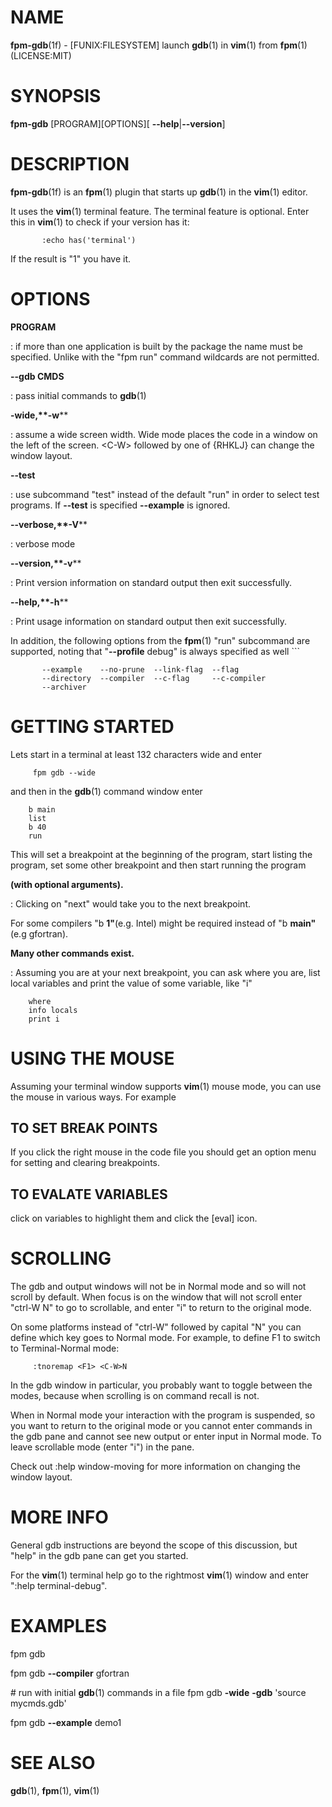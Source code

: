 NAME
====

**fpm-gdb**(1f) - \[FUNIX:FILESYSTEM\] launch **gdb**(1) in **vim**(1)
from **fpm**(1) (LICENSE:MIT)

SYNOPSIS
========

**fpm-gdb** \[PROGRAM\]\[OPTIONS\]\[ **--help**\|**--version**\]

DESCRIPTION
===========

**fpm-gdb**(1f) is an **fpm**(1) plugin that starts up **gdb**(1) in the
**vim**(1) editor.

It uses the **vim**(1) terminal feature. The terminal feature is
optional. Enter this in **vim**(1) to check if your version has it:

           :echo has('terminal')

If the result is "1" you have it.

OPTIONS
=======

**PROGRAM**

:   if more than one application is built by the package the name must
    be specified. Unlike with the "fpm run" command wildcards are not
    permitted.

****--gdb** CMDS**

:   pass initial commands to **gdb**(1)

****-wide**,**-w****

:   assume a wide screen width. Wide mode places the code in a window on
    the left of the screen. \<C-W\> followed by one of {RHKLJ} can
    change the window layout.

****--test****

:   use subcommand "test" instead of the default "run" in order to
    select test programs. If **--test** is specified **--example** is
    ignored.

****--verbose**,**-V****

:   verbose mode

****--version**,**-v****

:   Print version information on standard output then exit successfully.

****--help**,**-h****

:   Print usage information on standard output then exit successfully.

In addition, the following options from the **fpm**(1) "run" subcommand
are supported, noting that "**--profile** debug" is always specified as
well \`\`\`

           --example    --no-prune  --link-flag  --flag
           --directory  --compiler  --c-flag     --c-compiler
           --archiver

GETTING STARTED
===============

Lets start in a terminal at least 132 characters wide and enter

         fpm gdb --wide

and then in the **gdb**(1) command window enter

        b main
        list
        b 40
        run

This will set a breakpoint at the beginning of the program, start
listing the program, set some other breakpoint and then start running
the program

**(with optional arguments).**

:   Clicking on "next" would take you to the next breakpoint.

For some compilers "b **1"**(e.g. Intel) might be required instead of "b
**main"**(e.g gfortran).

**Many other commands exist.**

:   Assuming you are at your next breakpoint, you can ask where you are,
    list local variables and print the value of some variable, like "i"

<!-- -->

        where
        info locals
        print i

USING THE MOUSE
===============

Assuming your terminal window supports **vim**(1) mouse mode, you can
use the mouse in various ways. For example

TO SET BREAK POINTS
-------------------

If you click the right mouse in the code file you should get an option
menu for setting and clearing breakpoints.

TO EVALATE VARIABLES
--------------------

click on variables to highlight them and click the \[eval\] icon.

SCROLLING
=========

The gdb and output windows will not be in Normal mode and so will not
scroll by default. When focus is on the window that will not scroll
enter "ctrl-W N" to go to scrollable, and enter "i" to return to the
original mode.

On some platforms instead of "ctrl-W" followed by capital "N" you can
define which key goes to Normal mode. For example, to define F1 to
switch to Terminal-Normal mode:

         :tnoremap <F1> <C-W>N

In the gdb window in particular, you probably want to toggle between the
modes, because when scrolling is on command recall is not.

When in Normal mode your interaction with the program is suspended, so
you want to return to the original mode or you cannot enter commands in
the gdb pane and cannot see new output or enter input in Normal mode. To
leave scrollable mode (enter "i") in the pane.

Check out :help window-moving for more information on changing the
window layout.

MORE INFO
=========

General gdb instructions are beyond the scope of this discussion, but
"help" in the gdb pane can get you started.

For the **vim**(1) terminal help go to the rightmost **vim**(1) window
and enter ":help terminal-debug".

EXAMPLES
========

fpm gdb

fpm gdb **--compiler** gfortran

\# run with initial **gdb**(1) commands in a file fpm gdb **-wide**
**-gdb** 'source mycmds.gdb'

fpm gdb **--example** demo1

SEE ALSO
========

**gdb**(1), **fpm**(1), **vim**(1)
